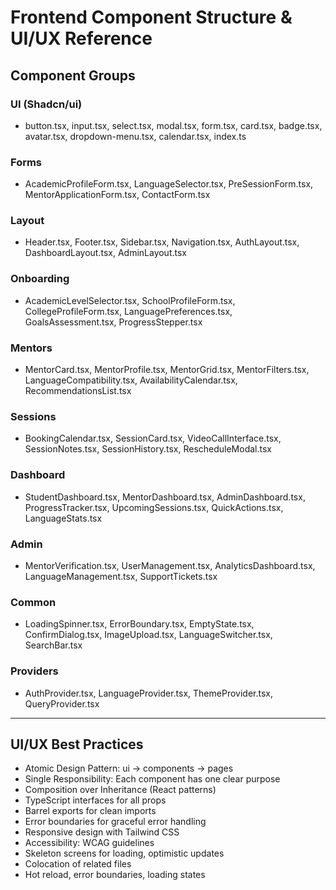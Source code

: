 # Frontend Component Structure & UI/UX Reference

## Component Groups

### UI (Shadcn/ui)

- button.tsx, input.tsx, select.tsx, modal.tsx, form.tsx, card.tsx, badge.tsx, avatar.tsx, dropdown-menu.tsx, calendar.tsx, index.ts

### Forms

- AcademicProfileForm.tsx, LanguageSelector.tsx, PreSessionForm.tsx, MentorApplicationForm.tsx, ContactForm.tsx

### Layout

- Header.tsx, Footer.tsx, Sidebar.tsx, Navigation.tsx, AuthLayout.tsx, DashboardLayout.tsx, AdminLayout.tsx

### Onboarding

- AcademicLevelSelector.tsx, SchoolProfileForm.tsx, CollegeProfileForm.tsx, LanguagePreferences.tsx, GoalsAssessment.tsx, ProgressStepper.tsx

### Mentors

- MentorCard.tsx, MentorProfile.tsx, MentorGrid.tsx, MentorFilters.tsx, LanguageCompatibility.tsx, AvailabilityCalendar.tsx, RecommendationsList.tsx

### Sessions

- BookingCalendar.tsx, SessionCard.tsx, VideoCallInterface.tsx, SessionNotes.tsx, SessionHistory.tsx, RescheduleModal.tsx

### Dashboard

- StudentDashboard.tsx, MentorDashboard.tsx, AdminDashboard.tsx, ProgressTracker.tsx, UpcomingSessions.tsx, QuickActions.tsx, LanguageStats.tsx

### Admin

- MentorVerification.tsx, UserManagement.tsx, AnalyticsDashboard.tsx, LanguageManagement.tsx, SupportTickets.tsx

### Common

- LoadingSpinner.tsx, ErrorBoundary.tsx, EmptyState.tsx, ConfirmDialog.tsx, ImageUpload.tsx, LanguageSwitcher.tsx, SearchBar.tsx

### Providers

- AuthProvider.tsx, LanguageProvider.tsx, ThemeProvider.tsx, QueryProvider.tsx

---

## UI/UX Best Practices

- Atomic Design Pattern: ui → components → pages
- Single Responsibility: Each component has one clear purpose
- Composition over Inheritance (React patterns)
- TypeScript interfaces for all props
- Barrel exports for clean imports
- Error boundaries for graceful error handling
- Responsive design with Tailwind CSS
- Accessibility: WCAG guidelines
- Skeleton screens for loading, optimistic updates
- Colocation of related files
- Hot reload, error boundaries, loading states
